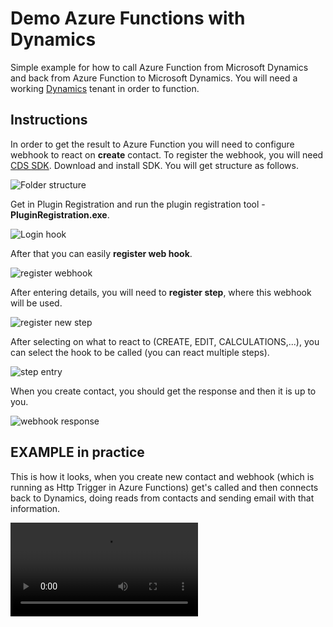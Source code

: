 # Demo Azure Functions with Dynamics

Simple example for how to call Azure Function from Microsoft Dynamics and back from Azure Function to Microsoft Dynamics. You will need a working [Dynamics](https://dynamics.microsoft.com/en-us/) tenant in order to function.

## Instructions

In order to get the result to Azure Function you will need to configure webhook to react on **create** contact. To register the webhook, you will need [CDS SDK](https://www.cds.tools/). Download and install SDK. You will get structure as follows.

![Folder structure](https://csacoresettings.blob.core.windows.net/public/Dynamics-Plugin-Folder-Structure.png)

Get in Plugin Registration and run the plugin registration tool - **PluginRegistration.exe**.

![Login hook](https://csacoresettings.blob.core.windows.net/public/Dynamics-plugin-registration-tool.png)

After that you can easily **register web hook**.

![register webhook](https://csacoresettings.blob.core.windows.net/public/Dynamics-plugin-registration-tool-Register-Web-hook.png)

After entering details, you will need to **register step**, where this webhook will be used.

![register new step](https://csacoresettings.blob.core.windows.net/public/Dynamics-plugin-registration-tool-Register-Step.png)

After selecting on what to react to (CREATE, EDIT, CALCULATIONS,...), you can select the hook to be called (you can react multiple steps).

![step entry](https://csacoresettings.blob.core.windows.net/public/Dynamics-plugin-registration-tool-Register-Step-Handler.png)

When you create contact, you should get the response and then it is up to you.

![webhook response](https://csacoresettings.blob.core.windows.net/public/Contact-Model-json-Dynamics.png)

## EXAMPLE in practice

This is how it looks, when you create new contact and webhook (which is running as Http Trigger in Azure Functions) get's called and then connects back to Dynamics, doing reads from contacts and sending email with that information.

![video example](https://csacoresettings.blob.core.windows.net/public/Webhook-Create-Contact-Call.mp4)


